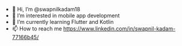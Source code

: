 - 👋 Hi, I’m @swapnilkadam18
- 👀 I’m interested in mobile app development
- 🌱 I’m currently learning Flutter and Kotlin
- 📫 How to reach me https://www.linkedin.com/in/swapnil-kadam-77166b45/

<!---
swapnilkadam18/swapnilkadam18 is a ✨ special ✨ repository because its `README.md` (this file) appears on your GitHub profile.
You can click the Preview link to take a look at your changes.
--->
